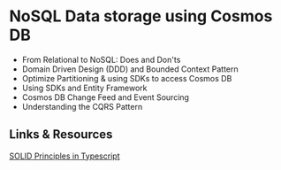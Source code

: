 # NoSQL Data storage using Cosmos DB

- From Relational to NoSQL: Does and Don'ts
- Domain Driven Design (DDD) and Bounded Context Pattern
- Optimize Partitioning & using SDKs to access Cosmos DB
- Using SDKs and Entity Framework
- Cosmos DB Change Feed and Event Sourcing
- Understanding the CQRS Pattern

## Links & Resources

[SOLID Principles in Typescript](https://khalilstemmler.com/articles/solid-principles/solid-typescript/)